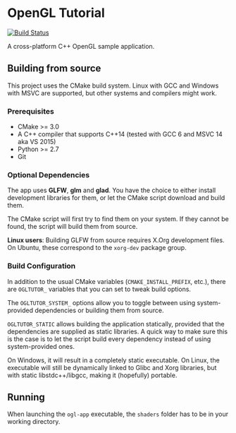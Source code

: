 # OpenGL Tutorial

[![Build Status](https://travis-ci.org/ranjak/opengl-tutorial.svg?branch=master)](https://travis-ci.org/ranjak/opengl-tutorial)

A cross-platform C++ OpenGL sample application.

## Building from source

This project uses the CMake build system.
Linux with GCC and Windows with MSVC are supported,
but other systems and compilers might work.

### Prerequisites

* CMake >= 3.0
* A C++ compiler that supports C++14 (tested with GCC 6 and MSVC 14 aka VS 2015)
* Python >= 2.7
* Git

### Optional Dependencies

The app uses __GLFW__, __glm__ and __glad__.
You have the choice to either install development libraries for them,
or let the CMake script download and build them.

The CMake script will first try to find them on your system.
If they cannot be found, the script will build them from source.

__Linux users__: Building GLFW from source requires X.Org development files.
On Ubuntu, these correspond to the `xorg-dev` package group.

### Build Configuration

In addition to the usual CMake variables (`CMAKE_INSTALL_PREFIX`, etc.),
there are `OGLTUTOR_` variables that you can set to tweak build options.

The `OGLTUTOR_SYSTEM_` options allow you to toggle between using system-provided dependencies
or building them from source.

`OGLTUTOR_STATIC` allows building the application statically,
provided that the dependencies are supplied as static libraries.
A quick way to make sure this is the case is to let the script build every dependency
instead of using system-provided ones.

On Windows, it will result in a completely static executable.
On Linux, the executable will still be dynamically linked to Glibc and Xorg libraries,
but with static libstdc++/libgcc, making it (hopefully) portable.

## Running

When launching the `ogl-app` executable, the `shaders` folder has to be in your working directory.
